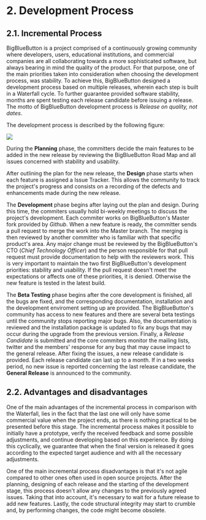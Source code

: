 # 2. Development Process

## 2.1. Incremental Process

BigBlueButton is a project comprised of a continuously growing community where developers, users, educational institutions, and commercial companies are all collaborating towards a more sophisticated software, but always bearing in mind the quality of the product. For that purpose, one of the main priorities taken into consideration when choosing the development process, was stability. To achieve this, BigBlueButton designed a development process based on multiple releases, wherein each step is built in a Waterfall cycle. To further guarantee provided software stability, months are spent testing each release candidate before issuing a release. The motto of BigBlueButton development process is *Release on quality, not dates*.

The development process is described by the following figure:

<img src="http://agile-development-tools.com/wp-content/uploads/2010/10/iterative-development1.png">

During the **Planning** phase, the committers decide the main features to be added in the new release by reviewing the BigBlueButton Road Map and all issues concerned with stability and usability.

After outlining the plan for the new release, the **Design** phase starts when each feature is assigned a Issue Tracker. This allows the community to track the project's progress and consists on a recording of the defects and enhancements made during the new release.

The **Development** phase begins after laying out the plan and design. During this time, the commiters usually hold bi-weekly meetings to discuss the project's development. Each commiter works on BigBlueButton's Master fork provided by *Github*. When a new feature is ready, the committer sends a pull request to merge the work into the Master branch. The merging is then reviewed by another committer who is familiar with that specific product's area. Any major change must be reviewed by the BigBlueButton's CTO (*Chief Technology Officer*) and the person responsible for that pull request must provide documentation to help with the reviewers work. This is very important to maintain the two first BigBlueButton's development priorities: stability and usability. If the pull request doesn't meet the expectations or affects one of these priorities, it is denied. Otherwise the new feature is tested in the latest build.

The **Beta Testing** phase begins after the core development is finished, all the bugs are fixed, and the corresponding documentation, installation and the development enviroment setting up are provided. The BigBlueButton's community has access to new features and there are several beta testings until the community stops reporting major bugs. Also, the documentation is reviewed and the installation package is updated to fix any bugs that may occur during the upgrade from the previous version. Finally, a *Release Candidate* is submitted and the core commiters monitor the mailing lists, twitter and the members' response for any bug that may cause impact to the general release. After fixing the issues, a new release candidate is provided. Each release candidate can last up to a month. If in a two weeks period, no new issue is reported concerning the last release candidate, the **General Release** is announced to the community.

## 2.2. Advantages and disadvantages

One of the main advantages of the incremental process in comparison with the Waterfall, lies in the fact that the last one will only have some commercial value when the project ends, as there is nothing practical to be presented before this stage. The incremental process makes it possible to initially have a prototype, verify the received feedback and some possible adjustments, and continue developing based on this experience. By doing this cyclically, we guarantee that when the final version is released it goes according to the expected target audience and with all the necessary adjustments.

One of the main incremental process disadvantages is that it's not agile compared to other ones often used in open source projects. After the planning, designing of each release and the starting of the development stage, this process doesn't allow any changes to the previously agreed issues. Taking that into account, it's necessary to wait for a future release to add new features. Lastly, the code structural integrity may start to crumble and, by performing changes, the code might become obsolete.
